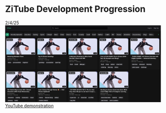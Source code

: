 # ZiTube Development Progression

2/4/25
![image](./src/assets/readmeimages/zitube2_4_25.png)
[YouTube demonstration](https://www.youtube.com/watch?v=bFu1dJbh0cY)
